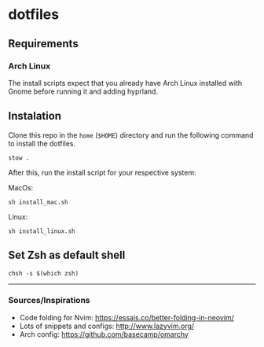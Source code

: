 # dotfiles

## Requirements

### Arch Linux

The install scripts expect that you already have Arch Linux installed with Gnome before running it and adding hyprland.

## Instalation

Clone this repo in the `home` (`$HOME`) directory and run the following command to install the dotfiles.

```shell
stow .
```

After this, run the install script for your respective system:

MacOs:

```shell
sh install_mac.sh
```

Linux:

```shell
sh install_linux.sh
```

## Set Zsh as default shell

```shell
chsh -s $(which zsh)
```

---

### Sources/Inspirations

- Code folding for Nvim: https://essais.co/better-folding-in-neovim/
- Lots of snippets and configs: http://www.lazyvim.org/
- Arch config: https://github.com/basecamp/omarchy

